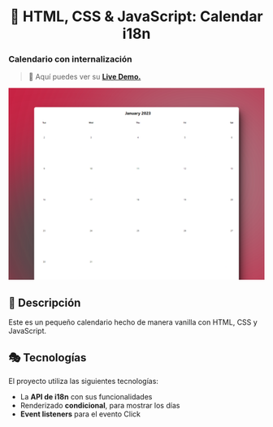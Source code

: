 <div align='center'>

# 📅 HTML, CSS & JavaScript: Calendar i18n

</div>

### Calendario con internalización

> 🧩 Aquí puedes ver su [**Live Demo.**](https://calendar-i18n-abraham.netlify.app/)

![vista-previa](./public/preview/01-page-preview.png)

## 🚀 Descripción

Este es un pequeño calendario hecho de manera vanilla con HTML, CSS y JavaScript.

## 🎭 Tecnologías

El proyecto utiliza las siguientes tecnologías:

- La **API de i18n** con sus funcionalidades
- Renderizado **condicional**, para mostrar los días
- **Event listeners** para el evento Click
